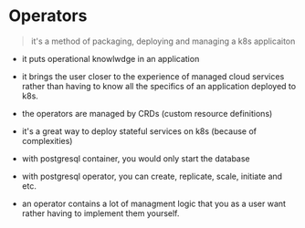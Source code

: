 # Operators

> it's a method of packaging, deploying and managing a k8s applicaiton

- it puts operational knowlwdge in an application

- it brings the user closer to the experience of managed cloud services rather than having to know all the specifics of an application deployed to k8s.

- the operators are managed by CRDs (custom resource definitions)

- it's a great way to deploy stateful services on k8s (because of complexities)

- with postgresql container, you would only start the database

- with postgresql operator, you can create, replicate, scale, initiate and etc.

- an operator contains a lot of managment logic that you as a user want rather having to implement them yourself.
